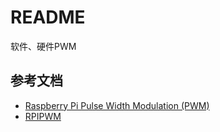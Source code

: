 # README

软件、硬件PWM

## 参考文档

* [Raspberry Pi Pulse Width Modulation (PWM)](https://www.mbtechworks.com/projects/raspberry-pi-pwm.html)
* [RPIPWM](https://github.com/ZengjfOS/RPiPWM)
